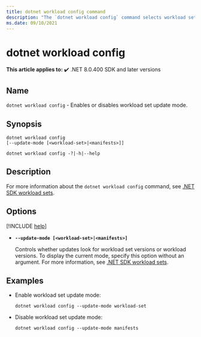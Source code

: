 ```yaml
---
title: dotnet workload config command
description: "The `dotnet workload config` command selects workload set update mode or manifests update mode. It can also display the currently selected update mode."
ms.date: 09/10/2021
---
```

# dotnet workload config

**This article applies to:** ✔️ .NET 8.0.400 SDK and later versions

## Name

`dotnet workload config` - Enables or disables workload set update mode.

## Synopsis

```dotnetcli
dotnet workload config
[--update-mode [<workload-set>|<manifests>]]

dotnet workload config -?|-h|--help
```

## Description

For more information about the `dotnet workload config` command, see [.NET SDK workload sets](dotnet-workload-sets.md).

## Options

  [!INCLUDE [help](../../../includes/cli-help.md)]

- **`--update-mode [<workload-set>|<manifests>]`**

  Controls whether updates look for workload set versions or workload versions. To display the current mode, specify this option without an argument. For more information, see [.NET SDK workload sets](dotnet-workload-sets.md).

## Examples

- Enable workload set update mode:

  ```dotnetcli
  dotnet workload config --update-mode workload-set
  ```

- Disable workload set update mode:

  ```dotnetcli
  dotnet workload config --update-mode manifests
  ```
